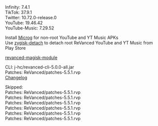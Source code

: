 Infinity: 7.4.1  
TikTok: 37.9.1  
Twitter: 10.72.0-release.0  
YouTube: 19.46.42  
YouTube-Music: 7.29.52  

Install [Microg](https://github.com/ReVanced/GmsCore/releases) for non-root YouTube and YT Music APKs  
Use [zygisk-detach](https://github.com/j-hc/zygisk-detach) to detach root ReVanced YouTube and YT Music from Play Store  

[revanced-magisk-module](https://github.com/j-hc/revanced-magisk-module)
  
CLI: j-hc/revanced-cli-5.0.0-all.jar  
Patches: ReVanced/patches-5.5.1.rvp  
[Changelog](https://github.com/ReVanced/revanced-patches/releases/tag/v5.5.1)  

Skipped:  
Patches: ReVanced/patches-5.5.1.rvp  
Patches: ReVanced/patches-5.5.1.rvp  
Patches: ReVanced/patches-5.5.1.rvp  
Patches: ReVanced/patches-5.5.1.rvp  
Patches: ReVanced/patches-5.5.1.rvp  
Patches: ReVanced/patches-5.5.1.rvp                
